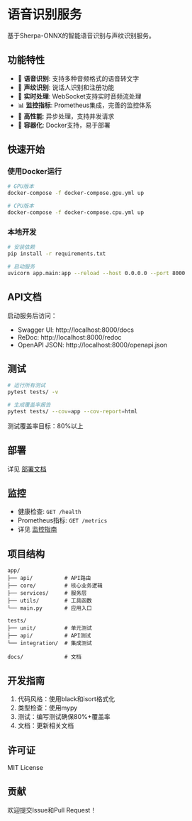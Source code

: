 # 语音识别服务

基于Sherpa-ONNX的智能语音识别与声纹识别服务。

## 功能特性

- 🎤 **语音识别**: 支持多种音频格式的语音转文字
- 👤 **声纹识别**: 说话人识别和注册功能  
- 🔄 **实时处理**: WebSocket支持实时音频流处理
- 📊 **监控指标**: Prometheus集成，完善的监控体系
- 🚀 **高性能**: 异步处理，支持并发请求
- 🐳 **容器化**: Docker支持，易于部署

## 快速开始

### 使用Docker运行

```bash
# GPU版本
docker-compose -f docker-compose.gpu.yml up

# CPU版本  
docker-compose -f docker-compose.cpu.yml up
```

### 本地开发

```bash
# 安装依赖
pip install -r requirements.txt

# 启动服务
uvicorn app.main:app --reload --host 0.0.0.0 --port 8000
```

## API文档

启动服务后访问：
- Swagger UI: http://localhost:8000/docs
- ReDoc: http://localhost:8000/redoc
- OpenAPI JSON: http://localhost:8000/openapi.json

## 测试

```bash
# 运行所有测试
pytest tests/ -v

# 生成覆盖率报告
pytest tests/ --cov=app --cov-report=html
```

测试覆盖率目标：80%以上

## 部署

详见 [部署文档](docs/deployment.md)

## 监控

- 健康检查: `GET /health`
- Prometheus指标: `GET /metrics`
- 详见 [监控指南](docs/logging_monitoring_guide.md)

## 项目结构

```
app/
├── api/          # API路由
├── core/         # 核心业务逻辑
├── services/     # 服务层
├── utils/        # 工具函数
└── main.py       # 应用入口

tests/
├── unit/         # 单元测试
├── api/          # API测试
└── integration/  # 集成测试

docs/             # 文档
```

## 开发指南

1. 代码风格：使用black和isort格式化
2. 类型检查：使用mypy
3. 测试：编写测试确保80%+覆盖率
4. 文档：更新相关文档

## 许可证

MIT License

## 贡献

欢迎提交Issue和Pull Request！
